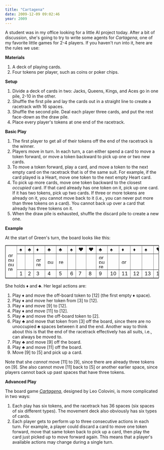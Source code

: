 ```yaml
---
title: "Cartagena"
date: 2009-12-09 09:02:46
year: 2009
---
```

A student was in my office looking for a little AI project today.  After a bit of discussion, she's going to try to write some agents for <em>Cartagena</em>, one of my favorite little games for 2-4 players.  If you haven't run into it, here are the rules we use:

<strong>Materials</strong>
<ol>
	<li>A deck of playing cards.</li>
	<li>Four tokens per player, such as coins or poker chips.</li>
</ol>
<strong>Setup</strong>
<ol>
	<li>Divide a deck of cards in two: Jacks, Queens, Kings, and Aces go in one pile, 2-10 in the other.</li>
	<li>Shuffle the first pile and lay the cards out in a straight line to create a racetrack with 16 spaces.</li>
	<li>Shuffle the second pile.  Deal each player three cards, and put the rest face-down as the draw pile.</li>
	<li>Place every player's tokens at one end of the racetrack.</li>
</ol>
<strong>Basic Play</strong>
<ol>
	<li>The first player to get all of their tokens off the end of the racetrack is the winner.</li>
	<li>Players move in turn. In each turn, a can either spend a card to move a token forward, or move a token backward to pick up one or two new cards.</li>
	<li>To move a token forward, play a card, and move a token to the next empty card on the racetrack that is of the same suit.  For example, if the card played is a Heart, move one token to the next empty Heart card.</li>
	<li>To pick up more cards, move one token backward to the closest <em>occupied</em> card.  If that card already has one token on it, pick up one card.  If it has two tokens, pick up two cards.  If three or more tokens are already on it, you cannot move back to it (i.e., you can never put more than three tokens on a card). You cannot back up over a card that already has three tokens on it.</li>
	<li>When the draw pile is exhausted, shuffle the discard pile to create a new one.</li>
</ol>
<strong>Example</strong>

At the start of Green's turn, the board looks like this:
<table border="1" cellpadding="10">
<tbody>
<tr>
<td rowspan="3"><img title="green" src="{{'/files/2009/12/green.gif' | relative_url}}" alt="green" width="20" height="15" />
<img title="purple" src="{{'/files/2009/12/purple.gif' | relative_url}}" alt="purple" width="20" height="15" /><img title="purple" src="{{'/files/2009/12/purple.gif' | relative_url}}" alt="purple" width="20" height="15" />
<img title="red" src="{{'/files/2009/12/red.gif' | relative_url}}" alt="red" width="20" height="15" /></td>
<td>♠</td>
<td>♣</td>
<td>♦</td>
<td>♣</td>
<td>♣</td>
<td>♠</td>
<td>♥</td>
<td>♥</td>
<td>♣</td>
<td>♠</td>
<td>♦</td>
<td>♦</td>
<td>♠</td>
<td>♥</td>
<td>♦</td>
<td>♥</td>
<td rowspan="3"></td>
</tr>
<tr>
<td></td>
<td></td>
<td><img title="green" src="{{'/files/2009/12/green.gif' | relative_url}}" alt="green" width="20" height="15" /><img title="red" src="{{'/files/2009/12/red.gif' | relative_url}}" alt="red" width="20" height="15" /></td>
<td><img title="purple" src="{{'/files/2009/12/purple.gif' | relative_url}}" alt="purple" width="20" height="15" /></td>
<td><img title="red" src="{{'/files/2009/12/red.gif' | relative_url}}" alt="red" width="20" height="15" /></td>
<td></td>
<td></td>
<td></td>
<td><img title="green" src="{{'/files/2009/12/green.gif' | relative_url}}" alt="green" width="20" height="15" /><img title="purple" src="{{'/files/2009/12/purple.gif' | relative_url}}" alt="purple" width="20" height="15" /><img title="red" src="{{'/files/2009/12/red.gif' | relative_url}}" alt="red" width="20" height="15" /></td>
<td></td>
<td><img title="green" src="{{'/files/2009/12/green.gif' | relative_url}}" alt="green" width="20" height="15" /></td>
<td></td>
<td></td>
<td></td>
<td></td>
<td></td>
</tr>
<tr>
<td>1</td>
<td>2</td>
<td>3</td>
<td>4</td>
<td>5</td>
<td>6</td>
<td>7</td>
<td>8</td>
<td>9</td>
<td>10</td>
<td>11</td>
<td>12</td>
<td>13</td>
<td>14</td>
<td>15</td>
<td>16</td>
</tr>
</tbody></table>
She holds ♦ and ♣.  Her legal actions are:
<ol>
	<li>Play ♦ and move the off-board token to [12] (the first empty ♦ space).</li>
	<li>Play ♦ and move her token from [3] to [12].</li>
	<li>Play ♦ and move [9] to [12].</li>
	<li>Play ♦ and move [11] to [12].</li>
	<li>Play ♣ and move the off-board token to [2].</li>
	<li>Play ♣ and move that token from [3] off the board, since there are no unoccupied ♣ spaces between it and the end. Another way to think about this is that the end of the racetrack effectively has all suits, i.e., can always be moved to.</li>
	<li>Play ♣ and move [9] off the board.</li>
	<li>Play ♣ and move [11] off the board.</li>
	<li>Move [9] to [5] and pick up a card.</li>
</ol>
Note that she <em>cannot</em> move [11] to [9], since there are already three tokens on [9]. She also cannot move [11] back to [5] or another earlier space, since players cannot back up past spaces that have three tokens.

<strong>Advanced Play</strong>

The board game <a href="http://en.wikipedia.org/wiki/Cartagena_%28board_game%29"><em>Cartagena</em></a>, designed by Leo Colovini, is more complicated in two ways:
<ol>
	<li>Each play has six tokens, and the racetrack has 36 spaces (six spaces of six different types).  The movement deck also obviously has six types of cards.</li>
	<li>Each player gets to perform up to three consecutive actions in each turn.  For example, a player could discard a card to move one token forward, move that same token back to pick up a card, then play the card just picked up to move forward again.  This means that a player's available actions may change during a single turn.</li>
</ol>
